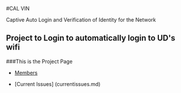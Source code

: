 #CAL VIN

Captive Auto Login and Verification of Identity for the Network

## Project to Login to automatically login to UD's wifi

###This is the Project Page

- [Members](ab.md)

- [Current Issues] (currentissues.md)
